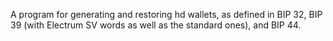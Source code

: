 A program for generating and restoring hd wallets, as defined in BIP 32, BIP 39 (with Electrum SV words as well as the standard ones), and BIP 44.
